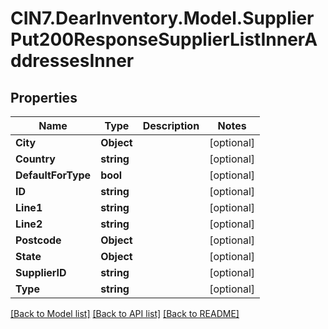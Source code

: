 # CIN7.DearInventory.Model.SupplierPut200ResponseSupplierListInnerAddressesInner

## Properties

| Name               | Type       | Description | Notes      |
| ------------------ | ---------- | ----------- | ---------- |
| **City**           | **Object** |             | [optional] |
| **Country**        | **string** |             | [optional] |
| **DefaultForType** | **bool**   |             | [optional] |
| **ID**             | **string** |             | [optional] |
| **Line1**          | **string** |             | [optional] |
| **Line2**          | **string** |             | [optional] |
| **Postcode**       | **Object** |             | [optional] |
| **State**          | **Object** |             | [optional] |
| **SupplierID**     | **string** |             | [optional] |
| **Type**           | **string** |             | [optional] |

[[Back to Model list]](../README.md#documentation-for-models) [[Back to API list]](../README.md#documentation-for-api-endpoints) [[Back to README]](../README.md)
